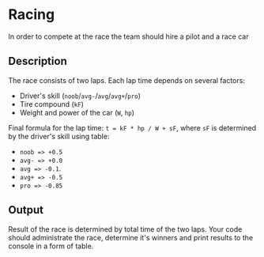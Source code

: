 # Racing

In order to compete at the race the team should hire a pilot and a race car

Description
-
The race consists of two laps. Each lap time depends on several factors:
 - Driver's skill (`noob`/`avg-`/`avg`/`avg+`/`pro`)
 - Tire compound (`kF`)
 - Weight and power of the car (`W`, `hp`)

Final formula for the lap time: `t = kF * hp / W + sF`, where `sF` is determined by the driver's skill using table:
 - `noob => +0.5`
 - `avg- => +0.0` 
 - `avg => -0.1`. 
 - `avg+ => -0.5` 
 - `pro => -0.85`

Output
-
Result of the race is determined by total time of the two laps.
Your code should administrate the race, determine it's winners
and print results to the console in a form of table.
